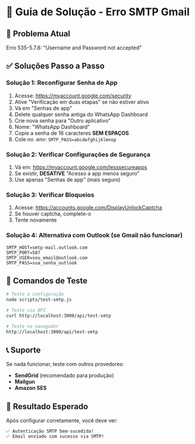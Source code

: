 # 📧 Guia de Solução - Erro SMTP Gmail

## 🚨 Problema Atual
Erro 535-5.7.8: "Username and Password not accepted"

## ✅ Soluções Passo a Passo

### Solução 1: Reconfigurar Senha de App
1. Acesse: https://myaccount.google.com/security
2. Ative "Verificação em duas etapas" se não estiver ativo
3. Vá em "Senhas de app"
4. Delete qualquer senha antiga do WhatsApp Dashboard
5. Crie nova senha para "Outro aplicativo"
6. Nome: "WhatsApp Dashboard"
7. Copie a senha de 16 caracteres **SEM ESPAÇOS**
8. Cole no .env: `SMTP_PASS=abcdwfghijklmnop`

### Solução 2: Verificar Configurações de Segurança
1. Vá em: https://myaccount.google.com/lesssecureapps
2. Se existir, **DESATIVE** "Acesso a app menos seguro"
3. Use apenas "Senhas de app" (mais seguro)

### Solução 3: Verificar Bloqueios
1. Acesse: https://accounts.google.com/DisplayUnlockCaptcha
2. Se houver captcha, complete-o
3. Tente novamente

### Solução 4: Alternativa com Outlook (se Gmail não funcionar)
```env
SMTP_HOST=smtp-mail.outlook.com
SMTP_PORT=587
SMTP_USER=seu_email@outlook.com
SMTP_PASS=sua_senha_outlook
```

## 🧪 Comandos de Teste

```bash
# Teste a configuração
node scripts/test-smtp.js

# Teste via API
curl http://localhost:3000/api/test-smtp

# Teste no navegador
http://localhost:3000/api/test-smtp
```

## 📞 Suporte

Se nada funcionar, teste com outros provedores:
- **SendGrid** (recomendado para produção)
- **Mailgun**
- **Amazon SES**

## 🎯 Resultado Esperado
Após configurar corretamente, você deve ver:
```
✅ Autenticação SMTP bem-sucedida!
✅ Email enviado com sucesso via SMTP!
```
